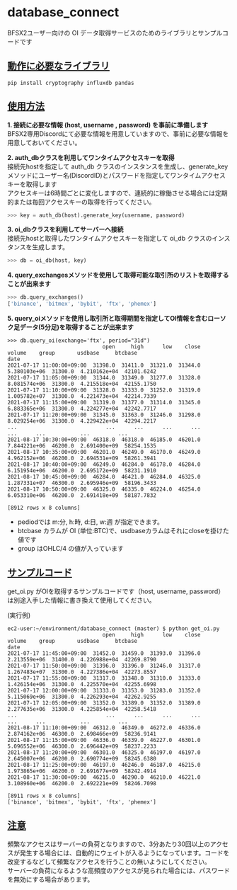 # database_connect
BFSX2ユーザー向けの OI データ取得サービスのためのライブラリとサンプルコードです

## <u>動作に必要なライブラリ</u>
```
pip install cryptography influxdb pandas
```

## <u>使用方法</u>

**1. 接続に必要な情報 (host, username , password) を事前に準備します**  
BFSX2専用Discordにて必要な情報を用意していますので、事前に必要な情報を用意しておいてください。

**2. auth_dbクラスを利用してワンタイムアクセスキーを取得**  
接続先hostを指定して auth_db クラスのインスタンスを生成し、generate_keyメソッドにユーザー名(DiscordID)とパスワードを指定してワンタイムアクセスキーを取得します  
アクセスキーは6時間ごとに変化しますので、連続的に稼働させる場合には定期的または毎回アクセスキーの取得を行ってください。
```python
>>> key = auth_db(host).generate_key(username, password)
```

**3. oi_dbクラスを利用してサーバーへ接続**  
接続先hostと取得したワンタイムアクセスキーを指定して oi_db クラスのインスタンスを生成します。
```python
>>> db = oi_db(host, key)
```

**4. query_exchangesメソッドを使用して取得可能な取引所のリストを取得することが出来ます**
```python
>>> db.query_exchanges()
['binance', 'bitmex', 'bybit', 'ftx', 'phemex']
```

**5. query_oiメソッドを使用し取引所と取得期間を指定してOI情報を含むローソク足データ(5分足)を取得することが出来ます**

```
>>> db.query_oi(exchange='ftx', period="31d")
                              open     high      low    close        volume    group       usdbase     btcbase
date                                                                                                          
2021-07-17 11:00:00+09:00  31398.0  31411.0  31321.0  31344.0  5.380103e+06  31300.0  4.210162e+04  42101.6242
2021-07-17 11:05:00+09:00  31344.0  31349.0  31277.0  31328.0  8.081574e+06  31300.0  4.215518e+04  42155.1750
2021-07-17 11:10:00+09:00  31328.0  31333.0  31252.0  31319.0  1.005782e+07  31300.0  4.221473e+04  42214.7339
2021-07-17 11:15:00+09:00  31319.0  31377.0  31314.0  31345.0  6.883365e+06  31300.0  4.224277e+04  42242.7717
2021-07-17 11:20:00+09:00  31345.0  31363.0  31246.0  31298.0  8.029254e+06  31300.0  4.229422e+04  42294.2217
...                            ...      ...      ...      ...           ...      ...           ...         ...
2021-08-17 10:30:00+09:00  46318.0  46318.0  46185.0  46201.0  7.844221e+06  46200.0  2.691400e+09  58254.1535
2021-08-17 10:35:00+09:00  46201.0  46249.0  46170.0  46249.0  4.962152e+06  46200.0  2.694531e+09  58261.3941
2021-08-17 10:40:00+09:00  46249.0  46284.0  46178.0  46284.0  6.151954e+06  46200.0  2.695172e+09  58231.1910
2021-08-17 10:45:00+09:00  46284.0  46421.0  46284.0  46325.0  1.287331e+07  46300.0  2.695946e+09  58196.3433
2021-08-17 10:50:00+09:00  46325.0  46335.0  46224.0  46254.0  6.053310e+06  46200.0  2.691418e+09  58187.7832

[8912 rows x 8 columns]
```

* pediodでは m:分, h:時, d:日, w:週 が指定できます。  
* btcbase カラムが OI (単位:BTC)で、usdbaseカラムはそれにcloseを掛けた値です
* group はOHLC/4 の値が入っています


## <u>サンプルコード</u>
get_oi.py がOIを取得するサンプルコードです（host, username, password）は別途入手した情報に書き換えて使用してください。　　

(実行例)
```
ec2-user:~/environment/database_connect (master) $ python get_oi.py
                              open     high      low    close        volume    group       usdbase     btcbase
date                                                                                                          
2021-07-17 11:45:00+09:00  31452.0  31459.0  31393.0  31396.0  2.213559e+06  31400.0  4.226988e+04  42269.8790
2021-07-17 11:50:00+09:00  31396.0  31396.0  31246.0  31317.0  1.267483e+07  31300.0  4.227386e+04  42273.8557
2021-07-17 11:55:00+09:00  31317.0  31348.0  31310.0  31333.0  1.426154e+06  31300.0  4.225570e+04  42255.6998
2021-07-17 12:00:00+09:00  31333.0  31353.0  31283.0  31352.0  5.115069e+06  31300.0  4.226293e+04  42262.9255
2021-07-17 12:05:00+09:00  31352.0  31389.0  31352.0  31389.0  2.277635e+06  31300.0  4.225854e+04  42258.5418
...                            ...      ...      ...      ...           ...      ...           ...         ...
2021-08-17 11:10:00+09:00  46312.0  46349.0  46272.0  46336.0  2.874162e+06  46300.0  2.698466e+09  58236.9141
2021-08-17 11:15:00+09:00  46336.0  46339.0  46227.0  46301.0  5.096552e+06  46300.0  2.696442e+09  58237.2233
2021-08-17 11:20:00+09:00  46301.0  46325.0  46197.0  46197.0  2.645007e+06  46200.0  2.690774e+09  58245.6380
2021-08-17 11:25:00+09:00  46197.0  46246.0  46187.0  46215.0  1.973865e+06  46200.0  2.691677e+09  58242.4914
2021-08-17 11:30:00+09:00  46215.0  46290.0  46210.0  46221.0  3.108960e+06  46200.0  2.692221e+09  58246.7098

[8911 rows x 8 columns]
['binance', 'bitmex', 'bybit', 'ftx', 'phemex']
```

## <u>注意</u>
頻繁なアクセスはサーバーの負荷となりますので、3分あたり30回以上のアクセスが発生する場合には、自動的にウェイトが入るようになっています。コードを改変するなどして頻繁なアクセスを行うことの無いようにしてください。  
サーバーの負荷になるような高頻度のアクセスが見られた場合には、パスワードを無効にする場合があります。